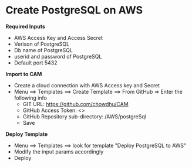 # Create PostgreSQL on AWS


**Required Inputs**
* AWS Access Key and Access Secret
* Verison of PostgreSQL
* Db name of PostgreSQL
* userid and password of PostgreSQL
* Default port 5432

**Import to CAM**
* Create a cloud connection with AWS Access key and Secret
* Menu ==> Templates ==> Create Template ==> From GitHub => Enter the following info
  * GIT URL: https://github.com/chowdhu/CAM
  * GitHub Access Token: <>
  * GitHub Repository sub-directory: /AWS/postgreSql
  * Save

**Deploy Template**

* Menu ==> Templates ==> look for template "Deploy PostgreSQL to AWS"
* Modify the input params accordingly
* Deploy
